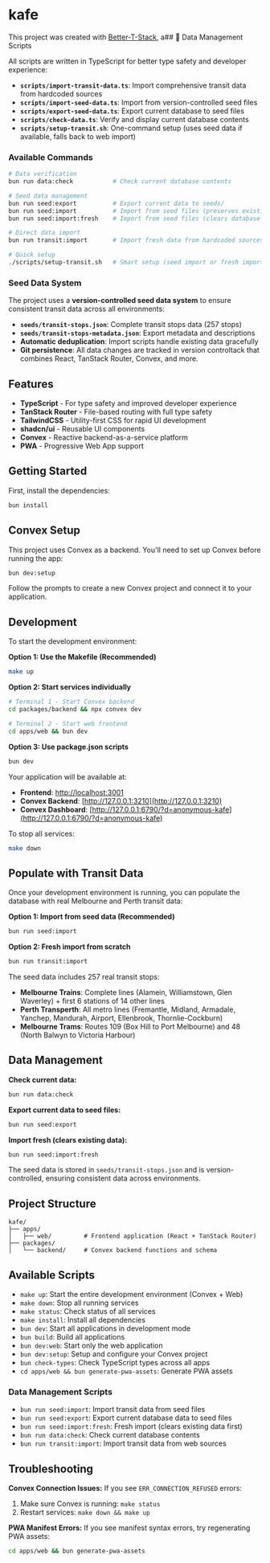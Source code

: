 # kafe

This project was created with [Better-T-Stack](https://github.com/AmanVarshney01/create-better-t-stack), a## 🔧 Data Management Scripts

All scripts are written in TypeScript for better type safety and developer experience:

- **`scripts/import-transit-data.ts`**: Import comprehensive transit data from hardcoded sources
- **`scripts/import-seed-data.ts`**: Import from version-controlled seed files  
- **`scripts/export-seed-data.ts`**: Export current database to seed files
- **`scripts/check-data.ts`**: Verify and display current database contents
- **`scripts/setup-transit.sh`**: One-command setup (uses seed data if available, falls back to web import)

### Available Commands

```bash
# Data verification
bun run data:check           # Check current database contents

# Seed data management  
bun run seed:export          # Export current data to seeds/
bun run seed:import          # Import from seed files (preserves existing data)
bun run seed:import:fresh    # Import from seed files (clears database first)

# Direct data import
bun run transit:import       # Import fresh data from hardcoded sources

# Quick setup
./scripts/setup-transit.sh   # Smart setup (seed import or fresh import + export)
```

### Seed Data System

The project uses a **version-controlled seed data system** to ensure consistent transit data across all environments:

- **`seeds/transit-stops.json`**: Complete transit stops data (257 stops)
- **`seeds/transit-stops-metadata.json`**: Export metadata and descriptions
- **Automatic deduplication**: Import scripts handle existing data gracefully
- **Git persistence**: All data changes are tracked in version controltack that combines React, TanStack Router, Convex, and more.

## Features

- **TypeScript** - For type safety and improved developer experience
- **TanStack Router** - File-based routing with full type safety
- **TailwindCSS** - Utility-first CSS for rapid UI development
- **shadcn/ui** - Reusable UI components
- **Convex** - Reactive backend-as-a-service platform
- **PWA** - Progressive Web App support

## Getting Started

First, install the dependencies:

```bash
bun install
```

## Convex Setup

This project uses Convex as a backend. You'll need to set up Convex before running the app:

```bash
bun dev:setup
```

Follow the prompts to create a new Convex project and connect it to your application.

## Development

To start the development environment:

**Option 1: Use the Makefile (Recommended)**
```bash
make up
```

**Option 2: Start services individually**
```bash
# Terminal 1 - Start Convex backend
cd packages/backend && npx convex dev

# Terminal 2 - Start web frontend  
cd apps/web && bun dev
```

**Option 3: Use package.json scripts**
```bash
bun dev
```

Your application will be available at:
- **Frontend**: [http://localhost:3001](http://localhost:3001)
- **Convex Backend**: [http://127.0.0.1:3210](http://127.0.0.1:3210)
- **Convex Dashboard**: [http://127.0.0.1:6790/?d=anonymous-kafe](http://127.0.0.1:6790/?d=anonymous-kafe)

To stop all services:
```bash
make down
```

## Populate with Transit Data

Once your development environment is running, you can populate the database with real Melbourne and Perth transit data:

**Option 1: Import from seed data (Recommended)**
```bash
bun run seed:import
```

**Option 2: Fresh import from scratch**
```bash
bun run transit:import
```

The seed data includes 257 real transit stops:
- **Melbourne Trains**: Complete lines (Alamein, Williamstown, Glen Waverley) + first 6 stations of 14 other lines
- **Perth Transperth**: All metro lines (Fremantle, Midland, Armadale, Yanchep, Mandurah, Airport, Ellenbrook, Thornlie-Cockburn)
- **Melbourne Trams**: Routes 109 (Box Hill to Port Melbourne) and 48 (North Balwyn to Victoria Harbour)

## Data Management

**Check current data:**
```bash
bun run data:check
```

**Export current data to seed files:**
```bash
bun run seed:export
```

**Import fresh (clears existing data):**
```bash
bun run seed:import:fresh
```

The seed data is stored in `seeds/transit-stops.json` and is version-controlled, ensuring consistent data across environments.



## Project Structure

```
kafe/
├── apps/
│   ├── web/         # Frontend application (React + TanStack Router)
├── packages/
│   └── backend/     # Convex backend functions and schema
```

## Available Scripts

- `make up`: Start the entire development environment (Convex + Web)
- `make down`: Stop all running services  
- `make status`: Check status of all services
- `make install`: Install all dependencies
- `bun dev`: Start all applications in development mode
- `bun build`: Build all applications
- `bun dev:web`: Start only the web application
- `bun dev:setup`: Setup and configure your Convex project
- `bun check-types`: Check TypeScript types across all apps
- `cd apps/web && bun generate-pwa-assets`: Generate PWA assets

### Data Management Scripts

- `bun run seed:import`: Import transit data from seed files
- `bun run seed:export`: Export current database data to seed files
- `bun run seed:import:fresh`: Fresh import (clears existing data first)
- `bun run data:check`: Check current database contents
- `bun run transit:import`: Import transit data from web sources

## Troubleshooting

**Convex Connection Issues:**
If you see `ERR_CONNECTION_REFUSED` errors:
1. Make sure Convex is running: `make status`
2. Restart services: `make down && make up`

**PWA Manifest Errors:**
If you see manifest syntax errors, try regenerating PWA assets:
```bash
cd apps/web && bun generate-pwa-assets
```
